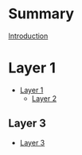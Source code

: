 # Summary

[Introduction](./README.md)

# Layer 1

- [Layer 1](./layer-1/1.md)
    - [Layer 2](./layer-1/layer-2/layer-2/2.md)


## Layer 3 

- [Layer 3](./layer-3/3.md)
